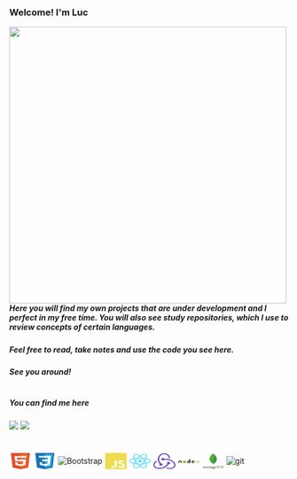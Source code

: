 ### Welcome! I'm Luc
<img align="left" width="500" height="500" src="https://media0.giphy.com/media/l0HlTy9x8FZo0XO1i/giphy.gif?cid=790b7611ce36e69306ce200d4f746184e8f9cfbaeccd8c8a&rid=giphy.gif&ct=g#gh-dark-mode-only">


#

##### Here you will find my own projects that are under development and I perfect in my free time. You will also see study repositories, which I use to review concepts of certain languages.
##### Feel free to read, take notes and use the code you see here.
##### See you around!

#

##### You can find me here

[<img src="https://img.shields.io/badge/Gmail-D14836?style=for-the-badge&logo=gmail&logoColor=white" width="58px" />](mailto:lucasprz.gm@gmail.com) 
[<img src="https://img.shields.io/badge/LinkedIn-0077B5?style=for-the-badge&logo=linkedin&logoColor=white" width="78px" />](https://www.linkedin.com/in/lucprzfs/)

#


<div style="display: inline">
  <img align="center" src="https://raw.githubusercontent.com/devicons/devicon/master/icons/html5/html5-original.svg" alt="HTML" height="30" width="40" />
  <img align="center" src="https://raw.githubusercontent.com/devicons/devicon/master/icons/css3/css3-original.svg" alt="CSS" height="30" width="40" />
  <img align="center" src="https://cdn.jsdelivr.net/gh/devicons/devicon/icons/bootstrap/bootstrap-plain-wordmark.svg" alt="Bootstrap" height="30" width="40" />
  <img align="center" src="https://raw.githubusercontent.com/devicons/devicon/master/icons/javascript/javascript-plain.svg" alt="Js" height="30" width="40" />
  <img align="center" src="https://raw.githubusercontent.com/devicons/devicon/master/icons/react/react-original.svg" alt="React" height="30" width="40" />
  <img align="center" src="https://raw.githubusercontent.com/devicons/devicon/master/icons/redux/redux-original.svg" alt="redux" width="40" height="30" />
  <img align="center" src="https://raw.githubusercontent.com/devicons/devicon/master/icons/nodejs/nodejs-original-wordmark.svg" alt="nodejs" width="40" height="30" />
  <img align="center" src="https://raw.githubusercontent.com/devicons/devicon/master/icons/mongodb/mongodb-original-wordmark.svg" alt="mongodb" width="40" height="30" />
  <img align="center" src="https://www.vectorlogo.zone/logos/git-scm/git-scm-icon.svg" alt="git" width="40" height="30" />
</div>

